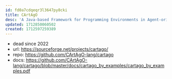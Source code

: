 ```yaml
---
id: fd0a7cdqeqr3l3647py8cki
title: CArtAgO
desc: 'A Java-based Framework for Programming Environments in Agent-oriented Applications '
updated: 1712850060502
created: 1712597259389
---
```


- dead since 2022
- url: https://sourceforge.net/projects/cartago/
- repo: https://github.com/CArtAgO-lang/cartago
- docs: https://github.com/CArtAgO-lang/cartago/blob/master/docs/cartago_by_examples/cartago_by_examples.pdf